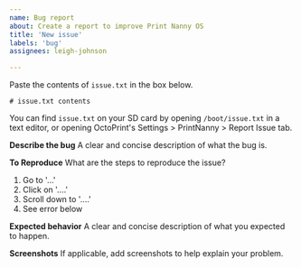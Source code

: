 ```yaml
---
name: Bug report
about: Create a report to improve Print Nanny OS
title: 'New issue'
labels: 'bug'
assignees: leigh-johnson

---
```


Paste the contents of `issue.txt` in the box below.
```
# issue.txt contents
```

You can find `issue.txt` on your SD card by opening `/boot/issue.txt` in a text editor, or opening OctoPrint's Settings > PrintNanny > Report Issue tab.

**Describe the bug**
A clear and concise description of what the bug is.

**To Reproduce**
What are the steps to reproduce the issue?
1. Go to '...'
2. Click on '....'
3. Scroll down to '....'
4. See error below

**Expected behavior**
A clear and concise description of what you expected to happen.

**Screenshots**
If applicable, add screenshots to help explain your problem.
